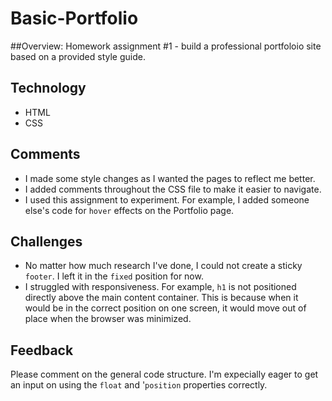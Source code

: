 # Basic-Portfolio

##Overview: 
Homework assignment #1 - build a professional portfoloio site based on a provided style guide.

## Technology 
* HTML
* CSS

## Comments
* I made some style changes as I wanted the pages to reflect me better. 
* I added comments throughout the CSS file to make it easier to navigate.
* I used this assignment to experiment. For example, I added someone else's code for `hover` effects on the Portfolio page.

## Challenges
* No matter how much research I've done, I could not create a sticky `footer`. I left it in the `fixed` position for now.
* I struggled with responsiveness. For example, `h1` is not positioned directly above the main content container. This is because when it would be in the correct position on one screen, it would move out of place when the browser was minimized.

## Feedback

Please comment on the general code structure. I'm expecially eager to get an input on using the `float` and '`position` properties correctly.


